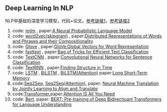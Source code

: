 ## Deep Learning In NLP

NLP中基础的深度学习模型，代码+论文。[参考链接1](https://github.com/graykode/nlp-tutorial)，[参考链接2](https://github.com/DSKSD/DeepNLP-models-Pytorch)

1. code: [nnlm](./code/NNLM.py) , paper:[A Neural Probabilistic Language Model](./papers/nnlm.pdf)
2. code: [word2vec(skipgram)](./code/word2vec_skipgram.py) , paper:[Distributed Representations of Words and Phrases  and their Compositionality](./papers/word2vec.pdf)
3. code: [Glove](./code/Glove.py) , paper:[GloVe:Global Vectors for Word Representation](./papers/glove.pdf)
4. code: [fasttext](./code/FastText.py) , paper:[Bag of Tricks for Efficient Text Classification](./papers/fasttext.pdf)
5. code: [TextCNN](./code/TextCNN.py) , paper:[Convolutional Neural Networks for Sentence Classification](./papers/textCnn.pdf)
6. code: [TextRNN](./code/TextRNN.py) , paper:[Finding Structure in Time](./papers/rnn.pdf)
7. code: [LSTM](./code/TextLSTM.py) , [BiLSTM](./code/BiLSTM.py) , [BiLSTM(Attention)](./code/BiLSTM(Attention).py) paper:[Long Short-Term Memory](./papers/lstm.pdf)
8. code:[Seq2Seq](./code/Seq2Seq.py), [Seq2Seq(Attention)](./code/BiLSTM(Attention).py), paper: [Neural Machine Translation by Jointly Learning to Align and Translate](./papers/seq2seq.pdf)
9. code:[Transformer](./code/Transformer.py),paper:[Attention IS All You Need](attention.pdf)
10. code: [Bert](Bert.py), paper: [BERT: Pre-training of Deep Bidirectioanl Transformers for Language Understanding](./papers/bert.pdf)

